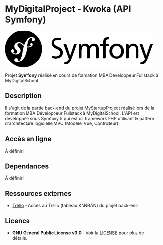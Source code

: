 # MyDigitalProject - Kwoka (API Symfony)

<img src="assets/symfony-logo.png" alt="Logo Symfony" height="120" />

Projet **Symfony** réalisé en cours de formation MBA Développeur Fullstack à MyDigitalSchool

## Description

Il s'agit de la partie back-end du projet MyStartupProject réalisé lors de la formation MBA Développeur Fullstack à MyDigitalSchool.
L'API est développée sous Symfony 5 qui est un framework PHP utilisant le pattern d'architecture logicielle MVC (Modèle, Vue, Controlleur).

## Accès en ligne

À définir!

## Dependances

À définir!

## Ressources externes

* [Trello](https://trello.com/b/2GEz4fMe/kwoka-back-end) - Accès au Trello (tableau KANBAN) du projet back-end

## Licence

* **GNU General Public License v3.0** - Voir la [LICENSE](LICENSE) pour plus de détails.
